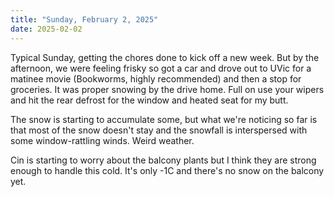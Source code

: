 ```yaml
---
title: "Sunday, February 2, 2025"
date: 2025-02-02
---
```

Typical Sunday, getting the chores done to kick off a new week.  But by the afternoon, we were feeling frisky so got a car and drove out to UVic for a matinee movie (Bookworms, highly recommended) and then a stop for groceries.  It was proper snowing by the drive home.  Full on use your wipers and hit the rear defrost for the window and heated seat for my butt.  

The snow is starting to accumulate some, but what we're noticing so far is that most of the snow doesn't stay and the snowfall is interspersed with some window-rattling winds.  Weird weather.

Cin is starting to worry about the balcony plants but I think they are strong enough to handle this cold.  It's only -1C and there's no snow on the balcony yet.

